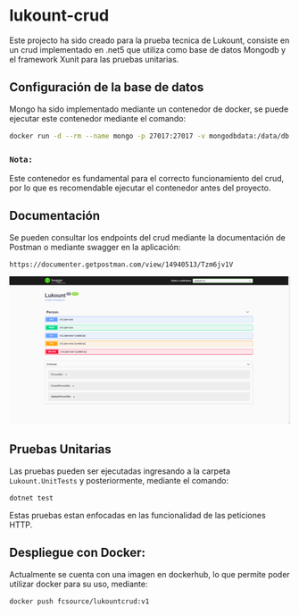# lukount-crud
Este projecto ha sido creado para la prueba tecnica de Lukount, consiste en un crud implementado en .net5 que utiliza como base de datos Mongodb y el framework Xunit para las pruebas unitarias. 

## Configuración de la base de datos 
Mongo ha sido implementado mediante un contenedor de docker, se puede ejecutar este contenedor mediante el comando: 
```bash
docker run -d --rm --name mongo -p 27017:27017 -v mongodbdata:/data/db mongo
```
### `Nota:`
Este contenedor es fundamental para el correcto funcionamiento del crud, por lo que es recomendable ejecutar el contenedor antes del proyecto.

## Documentación
Se pueden consultar los endpoints del crud mediante la documentación de Postman o mediante swagger en la aplicación:
```
https://documenter.getpostman.com/view/14940513/Tzm6jv1V
```

<p align="center">
  <img src="img/swagger.png" alt="swagger" width="700"/>
 </p>

## Pruebas Unitarias
Las pruebas pueden ser ejecutadas ingresando a la carpeta `Lukount.UnitTests` y posteriormente, mediante el comando:
```bash
dotnet test 
```
Estas pruebas estan enfocadas en las funcionalidad de las peticiones HTTP.

## Despliegue con Docker:
Actualmente se cuenta con una imagen en dockerhub, lo que permite poder utilizar docker para su uso, mediante:
```
docker push fcsource/lukountcrud:v1
```




